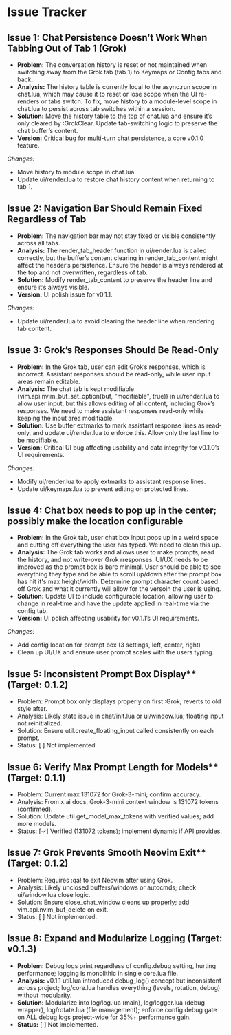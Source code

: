 # Issue Tracker
## Issue 1: Chat Persistence Doesn’t Work When Tabbing Out of Tab 1 (Grok)
- **Problem:** The conversation history is reset or not maintained when switching away from the Grok tab (tab 1) to Keymaps or Config tabs and back.
- **Analysis:** The history table is currently local to the async.run scope in chat.lua, which may cause it to reset or lose scope when the UI re-renders or tabs switch. To fix, move history to a module-level scope in chat.lua to persist across tab switches within a session.
- **Solution:** Move the history table to the top of chat.lua and ensure it’s only cleared by :GrokClear. Update tab-switching logic to preserve the chat buffer’s content.
- **Version:** Critical bug for multi-turn chat persistence, a core v0.1.0 feature.

*Changes:*
- Move history to module scope in chat.lua.
- Update ui/render.lua to restore chat history content when returning to tab 1.

## Issue 2: Navigation Bar Should Remain Fixed Regardless of Tab
- **Problem:** The navigation bar may not stay fixed or visible consistently across all tabs.
- **Analysis:** The render_tab_header function in ui/render.lua is called correctly, but the buffer’s content clearing in render_tab_content might affect the header’s persistence. Ensure the header is always rendered at the top and not overwritten, regardless of tab.
- **Solution:** Modify render_tab_content to preserve the header line and ensure it’s always visible.
- **Version:** UI polish issue for v0.1.1.

*Changes:*
- Update ui/render.lua to avoid clearing the header line when rendering tab content.

## Issue 3: Grok’s Responses Should Be Read-Only
- **Problem:** In the Grok tab, user can edit Grok’s responses, which is incorrect. Assistant responses should be read-only, while user input areas remain editable.
- **Analysis:** The chat tab is kept modifiable (vim.api.nvim_buf_set_option(buf, "modifiable", true)) in ui/render.lua to allow user input, but this allows editing of all content, including Grok’s responses. We need to make assistant responses read-only while keeping the input area modifiable. 
- **Solution:** Use buffer extmarks to mark assistant response lines as read-only, and update ui/render.lua to enforce this. Allow only the last line to be modifiable.
- **Version:** Critical UI bug affecting usability and data integrity for v0.1.0’s UI requirements.

*Changes:*

- Modify ui/render.lua to apply extmarks to assistant response lines.
- Update ui/keymaps.lua to prevent editing on protected lines.

## Issue 4: Chat box needs to pop up in the center; possibly make the location configurable
- **Problem:** In the Grok tab, user chat box input pops up in a weird space and cutting off everything the user has typed. We need to clean this up.
- **Analysis:** The Grok tab works and allows user to make prompts, read the history, and not write-over Grok rresponses. UI/UX needs to be improved as the prompt box is bare minimal. User should be able to see everything they type and be able to scroll up/down after the prompt box has hit it's max height/width. Determine prompt character count based off Grok and what it currently will allow for the versoin the user is using. 
- **Solution:** Update UI to include configurable location, allowing user to change in real-time and have the update applied in real-time via the config tab.
- **Version:** UI polish affecting usability for v0.1.1’s UI requirements.

*Changes:*

- Add config location for prompt box (3 settings, left, center, right)
- Clean up UI/UX and ensure user prompt scales with the users typing.

## Issue 5: Inconsistent Prompt Box Display** (Target: 0.1.2)
   - Problem: Prompt box only displays properly on first :Grok; reverts to old style after.
   - Analysis: Likely state issue in chat/init.lua or ui/window.lua; floating input not reinitialized.
   - Solution: Ensure util.create_floating_input called consistently on each prompt.
   - Status: [ ] Not implemented.

## Issue 6: Verify Max Prompt Length for Models** (Target: 0.1.1)
   - Problem: Current max 131072 for Grok-3-mini; confirm accuracy.
   - Analysis: From x.ai docs, Grok-3-mini context window is 131072 tokens (confirmed).
   - Solution: Update util.get_model_max_tokens with verified values; add more models.
   - Status: [✓] Verified (131072 tokens); implement dynamic if API provides.

## Issue 7: Grok Prevents Smooth Neovim Exit** (Target: 0.1.2)
   - Problem: Requires :qa! to exit Neovim after using Grok.
   - Analysis: Likely unclosed buffers/windows or autocmds; check ui/window.lua close logic.
   - Solution: Ensure close_chat_window cleans up properly; add vim.api.nvim_buf_delete on exit.
   - Status: [ ] Not implemented.

## Issue 8: Expand and Modularize Logging (Target: v0.1.3)
   - **Problem:** Debug logs print regardless of config.debug setting, hurting performance; logging is monolithic in single core.lua file.
   - **Analysis:** v0.1.1 util.lua introduced debug_log() concept but inconsistent across project; log/core.lua handles everything (levels, rotation, debug) without modularity.
   - **Solution:** Modularize into log/log.lua (main), log/logger.lua (debug wrapper), log/rotate.lua (file management); enforce config.debug gate on ALL debug logs project-wide for 35%+ performance gain.
   - **Status:** [ ] Not implemented.
